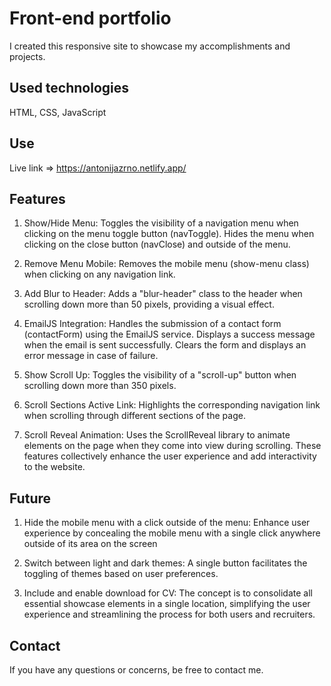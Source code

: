 # Front-end portfolio

I created this responsive site to showcase my accomplishments and projects. 

## Used technologies

HTML, CSS, JavaScript

## Use

Live link => https://antonijazrno.netlify.app/

## Features

1. Show/Hide Menu:
Toggles the visibility of a navigation menu when clicking on the menu toggle button (navToggle).
Hides the menu when clicking on the close button (navClose) and outside of the menu. 


3. Remove Menu Mobile:
Removes the mobile menu (show-menu class) when clicking on any navigation link.

4. Add Blur to Header:
Adds a "blur-header" class to the header when scrolling down more than 50 pixels, providing a visual effect.

5. EmailJS Integration:
Handles the submission of a contact form (contactForm) using the EmailJS service.
Displays a success message when the email is sent successfully.
Clears the form and displays an error message in case of failure.

6. Show Scroll Up:
Toggles the visibility of a "scroll-up" button when scrolling down more than 350 pixels.

7. Scroll Sections Active Link:
Highlights the corresponding navigation link when scrolling through different sections of the page.

8. Scroll Reveal Animation:
Uses the ScrollReveal library to animate elements on the page when they come into view during scrolling.
These features collectively enhance the user experience and add interactivity to the website. 

## Future 
1. Hide the mobile menu with a click outside of the menu:
Enhance user experience by concealing the mobile menu with a single click anywhere outside of its area on the screen   

2. Switch between light and dark themes:
A single button facilitates the toggling of themes based on user preferences.

3. Include and enable download for CV:
The concept is to consolidate all essential showcase elements in a single location, simplifying the user experience and streamlining the process for both users and recruiters.

## Contact

If you have any questions or concerns, be free to contact me.
